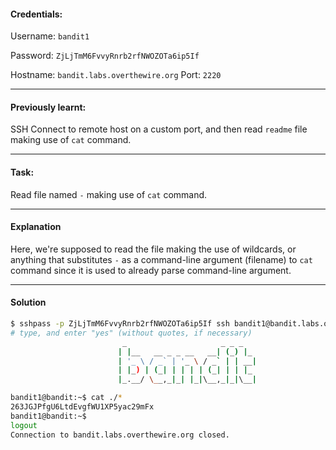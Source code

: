 #### Credentials:
Username: `bandit1`

Password: `ZjLjTmM6FvvyRnrb2rfNWOZOTa6ip5If`

Hostname: `bandit.labs.overthewire.org`
Port: `2220`

---
#### Previously learnt:
SSH Connect to remote host on a custom port, and then read `readme` file making use of `cat` command.

---
#### Task:

Read file named `-` making use of `cat` command.

---
#### Explanation

Here, we're supposed to read the file making the use of wildcards, or anything that substitutes `-` as a command-line argument (filename) to `cat` command since it is used to already parse command-line argument.

---
#### Solution
```bash
$ sshpass -p ZjLjTmM6FvvyRnrb2rfNWOZOTa6ip5If ssh bandit1@bandit.labs.overthewire.org -p 2220
# type, and enter "yes" (without quotes, if necessary)
                         _                     _ _ _
                        | |__   __ _ _ __   __| (_) |_
                        | '_ \ / _` | '_ \ / _` | | __|
                        | |_) | (_| | | | | (_| | | |_
                        |_.__/ \__,_|_| |_|\__,_|_|\__|

bandit1@bandit:~$ cat ./*
263JGJPfgU6LtdEvgfWU1XP5yac29mFx
bandit1@bandit:~$
logout
Connection to bandit.labs.overthewire.org closed.
```
